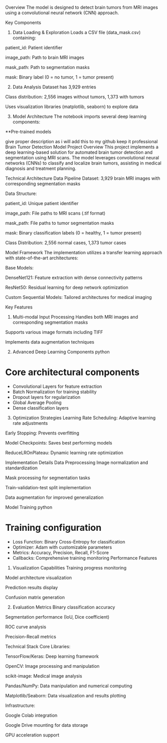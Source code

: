 Overview
The model is designed to detect brain tumors from MRI images using a convolutional neural network (CNN) approach.

Key Components
1. Data Loading & Exploration
Loads a CSV file (data_mask.csv) containing:

patient_id: Patient identifier

image_path: Path to brain MRI images

mask_path: Path to segmentation masks

mask: Binary label (0 = no tumor, 1 = tumor present)

2. Data Analysis
Dataset has 3,929 entries

Class distribution: 2,556 images without tumors, 1,373 with tumors

Uses visualization libraries (matplotlib, seaborn) to explore data

3. Model Architecture
The notebook imports several deep learning components:

**Pre-trained models

give proper description as i will add this to my github keep it professional
Brain Tumor Detection Model
Project Overview
This project implements a deep learning-based solution for automated brain tumor detection and segmentation using MRI scans. The model leverages convolutional neural networks (CNNs) to classify and localize brain tumors, assisting in medical diagnosis and treatment planning.

Technical Architecture
Data Pipeline
Dataset: 3,929 brain MRI images with corresponding segmentation masks

Data Structure:

patient_id: Unique patient identifier

image_path: File paths to MRI scans (.tif format)

mask_path: File paths to tumor segmentation masks

mask: Binary classification labels (0 = healthy, 1 = tumor present)

Class Distribution: 2,556 normal cases, 1,373 tumor cases

Model Framework
The implementation utilizes a transfer learning approach with state-of-the-art architectures:

Base Models:

DenseNet121: Feature extraction with dense connectivity patterns

ResNet50: Residual learning for deep network optimization

Custom Sequential Models: Tailored architectures for medical imaging

Key Features
1. Multi-modal Input Processing
Handles both MRI images and corresponding segmentation masks

Supports various image formats including TIFF

Implements data augmentation techniques

2. Advanced Deep Learning Components
python
# Core architectural components
- Convolutional Layers for feature extraction
- Batch Normalization for training stability
- Dropout layers for regularization
- Global Average Pooling
- Dense classification layers
3. Optimization Strategies
Learning Rate Scheduling: Adaptive learning rate adjustments

Early Stopping: Prevents overfitting

Model Checkpoints: Saves best performing models

ReduceLROnPlateau: Dynamic learning rate optimization

Implementation Details
Data Preprocessing
Image normalization and standardization

Mask processing for segmentation tasks

Train-validation-test split implementation

Data augmentation for improved generalization

Model Training
python
# Training configuration
- Loss Function: Binary Cross-Entropy for classification
- Optimizer: Adam with customizable parameters
- Metrics: Accuracy, Precision, Recall, F1-Score
- Callbacks: Comprehensive training monitoring
Performance Features
1. Visualization Capabilities
Training progress monitoring

Model architecture visualization

Prediction results display

Confusion matrix generation

2. Evaluation Metrics
Binary classification accuracy

Segmentation performance (IoU, Dice coefficient)

ROC curve analysis

Precision-Recall metrics

Technical Stack
Core Libraries:

TensorFlow/Keras: Deep learning framework

OpenCV: Image processing and manipulation

scikit-image: Medical image analysis

Pandas/NumPy: Data manipulation and numerical computing

Matplotlib/Seaborn: Data visualization and results plotting

Infrastructure:

Google Colab integration

Google Drive mounting for data storage

GPU acceleration support
